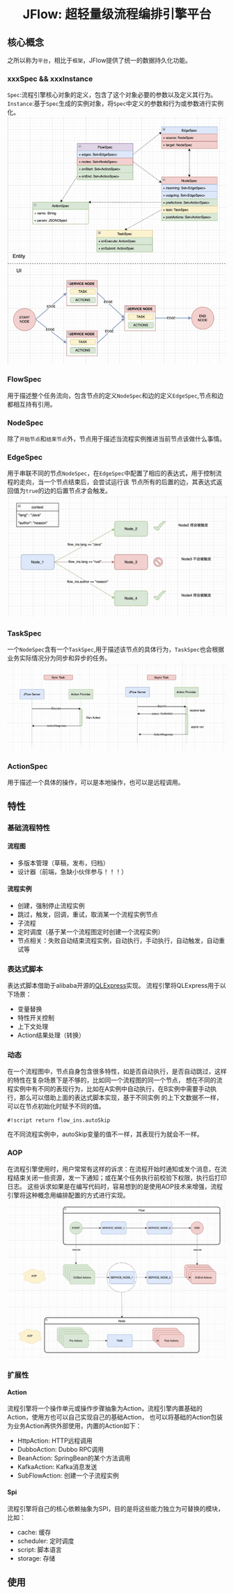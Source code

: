 <div align="center">
<h1>JFlow: 超轻量级流程编排引擎平台</h1>
</div>

## 核心概念
之所以称为`平台`，相比于`框架`，JFlow提供了统一的数据持久化功能。

### xxxSpec && xxxInstance
`Spec`:流程引擎核心对象的定义，包含了这个对象必要的参数以及定义其行为。
`Instance`:基于`Spec`生成的实例对象，将`Spec`中定义的参数和行为或参数进行实例化。
![Performance](doc/images/high_view.jpg)
### FlowSpec
用于描述整个任务流向，包含节点的定义`NodeSpec`和边的定义`EdgeSpec`,节点和边都相互持有引用。
### NodeSpec
除了`开始节点`和`结束节点`外，节点用于描述当流程实例推进当前节点该做什么事情。
### EdgeSpec
用于串联不同的节点`NodeSpec`，在`EdgeSpec`中配置了相应的表达式，用于控制流程的走向，当一个节点结束后，会尝试运行该
节点所有的后置的边，其表达式返回值为`true`的边的后置节点才会触发。
![Performance](doc/images/fire_edge.jpg)
### TaskSpec
一个`NodeSpec`含有一个`TaskSpec`,用于描述该节点的具体行为，`TaskSpec`也会根据业务实际情况分为同步和异步的任务。
![Performance](doc/images/sync_async_task.jpg)
### ActionSpec
用于描述一个具体的操作，可以是本地操作，也可以是远程调用。

## 特性
### 基础流程特性
#### 流程图
- 多版本管理（草稿，发布，归档）
- 设计器（前端，急缺小伙伴参与！！！）
#### 流程实例
- 创建，强制停止流程实例
- 跳过，触发，回调，重试，取消某一个流程实例节点
- 子流程
- 定时调度（基于某一个流程图定时创建一个流程实例）
- 节点相关：失败自动结束流程实例，自动执行，手动执行，自动触发，自动重试等

### 表达式脚本
表达式脚本借助于alibaba开源的[QLExpress](https://github.com/alibaba/QLExpress)实现。
流程引擎将QLExpress用于以下场景：
- 变量替换
- 特性开关控制
- 上下文处理
- Action结果处理（转换）

### 动态
在一个流程图中，节点自身包含很多特性，如是否自动执行，是否自动跳过，这样的特性在复杂场景下是不够的，比如同一个流程图的同一个节点，
想在不同的流程实例中有不同的表现行为，比如在A实例中自动执行，在B实例中需要手动执行，那么可以借助上面的表达式脚本实现，基于不同实例
的上下文数据不一样，可以在节点初始化时赋予不同的值。
```QLExpress
#!script return flow_ins.autoSkip
```
在不同流程实例中，autoSkip变量的值不一样，其表现行为就会不一样。

### AOP
在流程引擎使用时，用户常常有这样的诉求：在流程开始时通知或发个消息，在流程结束关闭一些资源，发一下通知；或在某个任务执行前校验下权限，执行后打印日志。
这些诉求如果是在编写代码时，容易想到的是使用AOP技术来增强，流程引擎将这种概念用编排配置的方式进行实现。
![Performance](doc/images/aop.jpg)

### 扩展性
#### Action
流程引擎将一个操作单元或操作步骤抽象为Action，流程引擎内置基础的Action，使用方也可以自己实现自己的基础Action，
也可以将基础的Action包装为业务Action再供外部使用，内置的Action如下：
- HttpAction: HTTP远程调用
- DubboAction: Dubbo RPC调用
- BeanAction: SpringBean的某个方法调用
- KafkaAction: Kafka消息发送
- SubFlowAction: 创建一个子流程实例

#### Spi
流程引擎将自己的核心依赖抽象为SPI，目的是将这些能力独立为可替换的模块，比如：
- cache: 缓存
- scheduler: 定时调度
- script: 脚本语言
- storage: 存储

## 使用